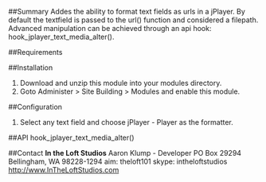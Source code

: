 ##Summary
Addes the ability to format text fields as urls in a jPlayer. By default the
textfield is passed to the url() function and considered a filepath. Advanced
manipulation can be achieved through an api hook:
hook_jplayer_text_media_alter().

##Requirements


##Installation
1. Download and unzip this module into your modules directory.
1. Goto Administer > Site Building > Modules and enable this module.


##Configuration
1. Select any text field and choose jPlayer - Player as the formatter.


##API
hook_jplayer_text_media_alter()

##Contact
**In the Loft Studios**
Aaron Klump - Developer
PO Box 29294 Bellingham, WA 98228-1294
aim: theloft101
skype: intheloftstudios
<http://www.InTheLoftStudios.com>
